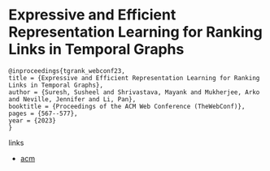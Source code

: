 # Expressive and Efficient Representation Learning for Ranking Links in Temporal Graphs

```
@inproceedings{tgrank_webconf23,
title = {Expressive and Efficient Representation Learning for Ranking Links in Temporal Graphs},
author = {Suresh, Susheel and Shrivastava, Mayank and Mukherjee, Arko and Neville, Jennifer and Li, Pan},
booktitle = {Proceedings of the ACM Web Conference (TheWebConf)},
pages = {567--577},
year = {2023}
}
```

links
- [acm](https://dl.acm.org/doi/10.1145/3543507.3583476)
